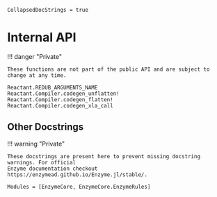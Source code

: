 ```@meta
CollapsedDocStrings = true
```

# Internal API

!!! danger "Private"

    These functions are not part of the public API and are subject to change at any time.

```@docs
Reactant.REDUB_ARGUMENTS_NAME
Reactant.Compiler.codegen_unflatten!
Reactant.Compiler.codegen_flatten!
Reactant.Compiler.codegen_xla_call
```

## Other Docstrings

!!! warning "Private"

    These docstrings are present here to prevent missing docstring warnings. For official
    Enzyme documentation checkout https://enzymead.github.io/Enzyme.jl/stable/.

```@autodocs
Modules = [EnzymeCore, EnzymeCore.EnzymeRules]
```
